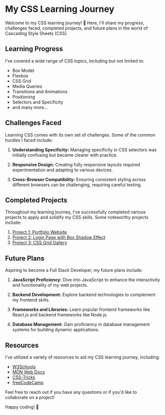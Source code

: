 # My CSS Learning Journey

Welcome to my CSS learning journey! 🚀 Here, I'll share my progress, challenges faced, completed projects, and future plans in the world of Cascading Style Sheets (CSS).

## Learning Progress

I've covered a wide range of CSS topics, including but not limited to:

- Box Model
- Flexbox
- CSS Grid
- Media Queries
- Transitions and Animations
- Positioning
- Selectors and Specificity
- and many more...

## Challenges Faced

Learning CSS comes with its own set of challenges. Some of the common hurdles I faced include:

1. **Understanding Specificity:** Managing specificity in CSS selectors was initially confusing but became clearer with practice.

2. **Responsive Design:** Creating fully responsive layouts required experimentation and adapting to various devices.

3. **Cross-Browser Compatibility:** Ensuring consistent styling across different browsers can be challenging, requiring careful testing.

## Completed Projects

Throughout my learning journey, I've successfully completed various projects to apply and solidify my CSS skills. Some noteworthy projects include:

1. [Project 1: Portfolio Website](link-to-project)
2. [Project 2: Login Page with Box Shadow Effect](link-to-project)
3. [Project 3: CSS Grid Gallery](link-to-project)

## Future Plans

Aspiring to become a Full Stack Developer, my future plans include:

1. **JavaScript Proficiency:** Dive into JavaScript to enhance the interactivity and functionality of my web projects.

2. **Backend Development:** Explore backend technologies to complement my frontend skills.

3. **Frameworks and Libraries:** Learn popular frontend frameworks like React.js and backend frameworks like Node.js.

4. **Database Management:** Gain proficiency in database management systems for building dynamic applications.

## Resources

I've utilized a variety of resources to aid my CSS learning journey, including:

- [W3Schools](https://www.w3schools.com/css/)
- [MDN Web Docs](https://developer.mozilla.org/en-US/docs/Web/CSS)
- [CSS-Tricks](https://css-tricks.com/)
- [freeCodeCamp](https://www.freecodecamp.org/)

Feel free to reach out if you have any questions or if you'd like to collaborate on a project!

Happy coding! 🌟


